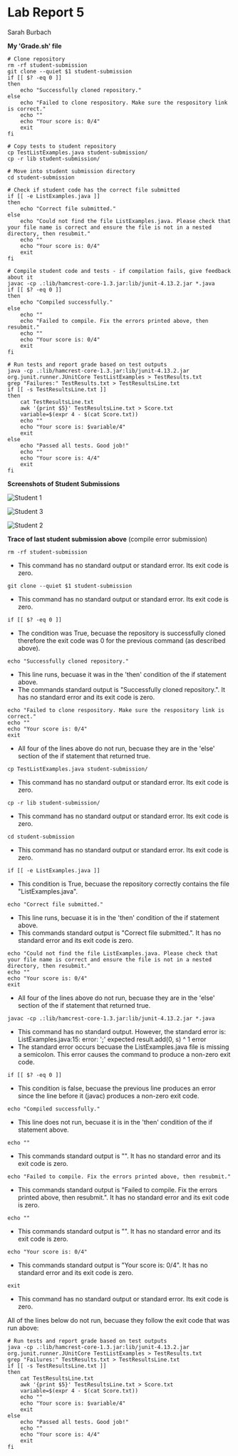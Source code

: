 # Lab Report 5

Sarah Burbach

**My 'Grade.sh' file**
```
# Clone repository
rm -rf student-submission
git clone --quiet $1 student-submission
if [[ $? -eq 0 ]]
then
    echo "Successfully cloned repository."
else
    echo "Failed to clone respository. Make sure the respository link is correct."
    echo ""
    echo "Your score is: 0/4"
    exit
fi

# Copy tests to student repository
cp TestListExamples.java student-submission/
cp -r lib student-submission/

# Move into student submission directory
cd student-submission

# Check if student code has the correct file submitted
if [[ -e ListExamples.java ]]
then
    echo "Correct file submitted."
else
    echo "Could not find the file ListExamples.java. Please check that your file name is correct and ensure the file is not in a nested directory, then resubmit."
    echo ""
    echo "Your score is: 0/4"
    exit
fi

# Compile student code and tests - if compilation fails, give feedback about it
javac -cp .:lib/hamcrest-core-1.3.jar:lib/junit-4.13.2.jar *.java
if [[ $? -eq 0 ]]
then
    echo "Compiled successfully."
else
    echo ""
    echo "Failed to compile. Fix the errors printed above, then resubmit."
    echo ""
    echo "Your score is: 0/4"
    exit
fi

# Run tests and report grade based on test outputs
java -cp .:lib/hamcrest-core-1.3.jar:lib/junit-4.13.2.jar org.junit.runner.JUnitCore TestListExamples > TestResults.txt
grep "Failures:" TestResults.txt > TestResultsLine.txt
if [[ -s TestResultsLine.txt ]]
then
    cat TestResultsLine.txt
    awk '{print $5}' TestResultsLine.txt > Score.txt
    variable=$(expr 4 - $(cat Score.txt))
    echo ""
    echo "Your score is: $variable/4"
    exit
else
    echo "Passed all tests. Good job!"
    echo ""
    echo "Your score is: 4/4"
    exit
fi
```

**Screenshots of Student Submissions**

![Student 1](lab-report-images/lr5-1.png)

![Student 3](lab-report-images/lr5-3.png)

![Student 2](lab-report-images/lr5-2.png)


**Trace of last student submission above** (compile error submission)

`rm -rf student-submission` 
* This command has no standard output or standard error. Its exit code is zero. 

`git clone --quiet $1 student-submission`
* This command has no standard output or standard error. Its exit code is zero. 

`if [[ $? -eq 0 ]]`
* The condition was True, becuase the repository is successfully cloned therefore the exit code was 0 for the previous command (as described above).

`echo "Successfully cloned repository."`
* This line runs, becuase it was in the 'then' condition of the if statement above.
* The commands standard output is "Successfully cloned repository.". It has no standard error and its exit code is zero. 

```
echo "Failed to clone respository. Make sure the respository link is correct."
echo ""
echo "Your score is: 0/4"
exit
```
* All four of the lines above do not run, becuase they are in the 'else' section of the if statement that returned true. 

`cp TestListExamples.java student-submission/`
* This command has no standard output or standard error. Its exit code is zero. 

`cp -r lib student-submission/`
* This command has no standard output or standard error. Its exit code is zero. 

`cd student-submission`
* This command has no standard output or standard error. Its exit code is zero. 

`if [[ -e ListExamples.java ]]`
* This condition is True, becuase the repository correctly contains the file "ListExamples.java". 

`echo "Correct file submitted."`
* This line runs, becuase it is in the 'then' condition of the if statement above.
* This commands standard output is "Correct file submitted.". It has no standard error and its exit code is zero. 

```
echo "Could not find the file ListExamples.java. Please check that your file name is correct and ensure the file is not in a nested directory, then resubmit."
echo ""
echo "Your score is: 0/4"
exit
```
* All four of the lines above do not run, becuase they are in the 'else' section of the if statement that returned true. 

`javac -cp .:lib/hamcrest-core-1.3.jar:lib/junit-4.13.2.jar *.java`
* This command has no standard output. However, the standard error is: 
        ListExamples.java:15: error: ';' expected
                result.add(0, s)
                                ^
        1 error
* The standard error occurs becuase the ListExamples.java file is missing a semicolon. This error causes the command to produce a non-zero exit code.

`if [[ $? -eq 0 ]]`
* This condition is false, becuase the previous line produces an error since the line before it (javac) produces a non-zero exit code. 

`echo "Compiled successfully."`
* This line does not run, becuase it is in the 'then' condition of the if statement above. 

`echo ""`
* This commands standard output is "". It has no standard error and its exit code is zero. 

`echo "Failed to compile. Fix the errors printed above, then resubmit."`
* This commands standard output is "Failed to compile. Fix the errors printed above, then resubmit.". It has no standard error and its exit code is zero. 

`echo ""`
* This commands standard output is "". It has no standard error and its exit code is zero. 

`echo "Your score is: 0/4"`
* This commands standard output is "Your score is: 0/4". It has no standard error and its exit code is zero. 

`exit`
* This command has no standard output or standard error. Its exit code is zero. 

All of the lines below do not run, becuase they follow the exit code that was run above:

```
# Run tests and report grade based on test outputs
java -cp .:lib/hamcrest-core-1.3.jar:lib/junit-4.13.2.jar org.junit.runner.JUnitCore TestListExamples > TestResults.txt
grep "Failures:" TestResults.txt > TestResultsLine.txt
if [[ -s TestResultsLine.txt ]]
then
    cat TestResultsLine.txt
    awk '{print $5}' TestResultsLine.txt > Score.txt
    variable=$(expr 4 - $(cat Score.txt))
    echo ""
    echo "Your score is: $variable/4"
    exit
else
    echo "Passed all tests. Good job!"
    echo ""
    echo "Your score is: 4/4"
    exit
fi
```
